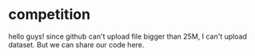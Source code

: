 # competition
hello guys! since github can't upload file bigger than 25M, I can't upload dataset. But we can share our code here.
